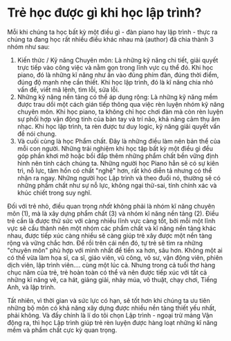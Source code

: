 # Trẻ học được gì khi học lập trình?

Mỗi khi chúng ta học bất kỳ một điều gì - đàn piano hay lập trình - thực ra chúng ta đang học rất nhiều điều khác nhau mà \(author\) đã chia thành 3 nhóm như sau:

1. Kiến thức / Kỹ năng Chuyên môn: Là những kỹ năng chi tiết, giải quyết trực tiếp vào công việc và nằm gọn trong lĩnh vực cụ thể đó. Khi học piano, đó là những kĩ năng như ấn vào đúng phím đàn, đúng thời điểm, đúng độ mạnh nhẹ cần thiết. Khi học lập trình, đó là kĩ năng chia nhỏ vấn đề, viết mã lệnh, tìm lỗi, sửa lỗi.
2. Những kỹ năng nền tảng có thể áp dụng rộng: Là những kỹ năng mềm được trau dồi một cách gián tiếp thông qua việc rèn luyện nhóm kỹ năng chuyên môn. Khi học piano, ta không chỉ học chơi đàn mà còn rèn luyện sự phối hợp vận động tinh của bàn tay và trí não, khả năng cảm thụ âm nhạc. Khi học lập trình, ta rèn được tư duy logic, kỹ năng giải quyết vấn đề nói chung.
3. Và cuối cùng là học Phẩm chất. Đây là những điều làm nên bản thể của mỗi con người. Những trải nghiệm khi học tập bất kỳ một điều gì đều góp phần khơi mở hoặc bồi đắp thêm những phẩm chất bền vững định hình nên tính cách chúng ta. Những người học Piano hẳn sẽ có sự kiên trì, nỗ lực, tâm hồn có chất "nghệ" hơn, rất khó diễn tả nhưng có thể nhận ra ngay. Những người học Lập trình và theo đuổi nó, thường sẽ có những phẩm chất như sự nỗ lực, không ngại thử-sai, tính chính xác và khúc chiết trong suy nghĩ.

Đối với trẻ nhỏ, điều quan trọng _nhất_ không phải là nhóm kĩ năng chuyên môn \(1\), mà là xây dựng phẩm chất \(3\) và nhóm kĩ năng nền tảng \(2\). Điều trẻ cần là được thử sức với càng nhiều lĩnh vực càng tốt, bởi mỗi một lĩnh vực sẽ cấu thành nên một nhóm các phẩm chất và kĩ năng nền tảng khác nhau, được tiếp xúc càng nhiều sẽ càng giúp trẻ xây được một nền tàng rộng và vững chắc hơn. Để rồi trên cái nền đó, tự trẻ sẽ tìm ra những "chuyên môn" phù hợp với mình nhất để tiến xa hơn, sâu hơn. Không một ai có thể vừa làm họa sĩ, ca sĩ, giáo viên, vũ công, võ sư, vận động viên, phiên dịch viên, lập trình viên.... cùng một lúc cả. Nhưng trong cả tuổi thơ hàng chục năm của trẻ, trẻ hoàn toàn có thể và nên được tiếp xúc với tất cả những kĩ năng vẽ, ca hát, giảng giải, nhảy múa, võ thuật, chạy chơi, Tiếng Anh, và lập trình.

Tất nhiên, vì thời gian và sức lực có hạn, sẽ tốt hơn khi chúng ta ưu tiên những bộ môn có khả năng xây dựng được nhiều nền tảng thiết yếu nhất, phải không. Và đấy chính là lí do tôi chọn Lập trình - ngoại trừ mảng Vận động ra, thì học Lập trình giúp trẻ rèn luyện được hàng loạt những kĩ năng mềm và phẩm chất cực kỳ quan trọng.


